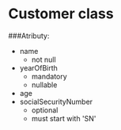 # Customer class
###Atributy:
- name 
   - not null
- yearOfBirth
   - mandatory
   - nullable
- age
- socialSecurityNumber
    - optional
    - must start with 'SN'